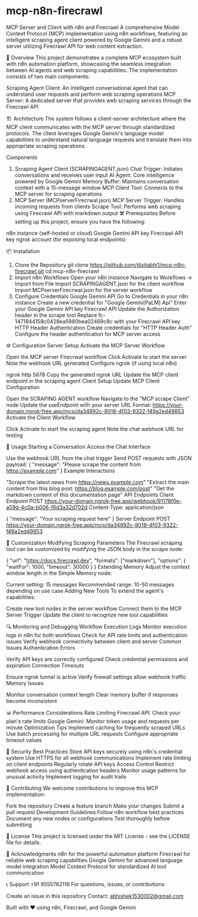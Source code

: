 # mcp-n8n-firecrawl

MCP Server and Client with n8n and Firecrawl
A comprehensive Model Context Protocol (MCP) implementation using n8n workflows, featuring an intelligent scraping agent client powered by Google Gemini and a robust server utilizing Firecrawl API for web content extraction.

🚀 Overview
This project demonstrates a complete MCP ecosystem built with n8n automation platform, showcasing the seamless integration between AI agents and web scraping capabilities. The implementation consists of two main components:

Scraping Agent Client: An intelligent conversational agent that can understand user requests and perform web scraping operations
MCP Server: A dedicated server that provides web scraping services through the Firecrawl API   


🏗️ Architecture
The system follows a client-server architecture where the MCP client communicates with the MCP server through standardized protocols. The client leverages Google Gemini's language model capabilities to understand natural language requests and translate them into appropriate scraping operations.

Components
1. Scraping Agent Client (SCRAPINGAGENT.json)
Chat Trigger: Initiates conversations and receives user input
AI Agent: Core intelligence powered by Google Gemini
Memory Buffer: Maintains conversation context with a 15-message window
MCP Client Tool: Connects to the MCP server for scraping operations
2. MCP Server (MCPserverFirecrwal.json)
MCP Server Trigger: Handles incoming requests from clients
Scrape Tool: Performs web scraping using Firecrawl API with markdown output
🛠️ Prerequisites
Before setting up this project, ensure you have the following:

n8n instance (self-hosted or cloud)
Google Gemini API key
Firecrawl API key
ngrok account (for exposing local endpoints)


📦 Installation
1. Clone the Repository
git clone https://github.com/dixitabhi1/mcp-n8n-firecrawl.git
cd mcp-n8n-firecrawl
2. Import n8n Workflows
Open your n8n instance
Navigate to Workflows → Import from File
Import SCRAPINGAGENT.json for the client workflow
Import MCPserverFirecrwal.json for the server workflow
3. Configure Credentials
Google Gemini API
Go to Credentials in your n8n instance
Create a new credential for "Google Gemini(PaLM) Api"
Enter your Google Gemini API key
Firecrawl API
Update the Authorization header in the scrape tool
Replace fc-1471844158c0428ea5980bea02469c8c with your Firecrawl API key
HTTP Header Authentication
Create credentials for "HTTP Header Auth"
Configure the header authentication for MCP server access



⚙️ Configuration
Server Setup
Activate the MCP Server Workflow

Open the MCP server Firecrwal workflow
Click Activate to start the server
Note the webhook URL generated
Configure ngrok (if using local n8n)

ngrok http 5678
Copy the generated ngrok URL
Update the MCP client endpoint in the scraping agent
Client Setup
Update MCP Client Configuration

Open the SCRAPING AGENT workflow
Navigate to the "MCP scrape Client" node
Update the sseEndpoint with your server URL
Format: https://your-domain.ngrok-free.app/mcp/da34892c-8018-4f03-9322-f49a2ed49853
Activate the Client Workflow

Click Activate to start the scraping agent
Note the chat webhook URL for testing



🚀 Usage
Starting a Conversation
Access the Chat Interface

Use the webhook URL from the chat trigger
Send POST requests with JSON payload:
{
  "message": "Please scrape the content from https://example.com"
}
Example Interactions

"Scrape the latest news from https://news.example.com"
"Extract the main content from this blog post: https://blog.example.com/post"
"Get the markdown content of this documentation page"
API Endpoints
Client Endpoint
POST https://your-domain.ngrok-free.app/webhook/91178f0e-a59d-4c0a-b006-f6d3a32d702d
Content-Type: application/json

{
  "message": "Your scraping request here"
}
Server Endpoint
POST https://your-domain.ngrok-free.app/mcp/da34892c-8018-4f03-9322-f49a2ed49853



🔧 Customization
Modifying Scraping Parameters
The Firecrawl scraping tool can be customized by modifying the JSON body in the scrape node:

{
  "url": "https://docs.firecrawl.dev",
  "formats": ["markdown"],
  "options": {
    "waitFor": 1000,
    "timeout": 30000
  }
}
Extending Memory
Adjust the context window length in the Simple Memory node:

Current setting: 15 messages
Recommended range: 10-50 messages depending on use case
Adding New Tools
To extend the agent's capabilities:

Create new tool nodes in the server workflow
Connect them to the MCP Server Trigger
Update the client to recognize new tool capabilities



🔍 Monitoring and Debugging
Workflow Execution Logs
Monitor execution logs in n8n for both workflows
Check for API rate limits and authentication issues
Verify webhook connectivity between client and server
Common Issues
Authentication Errors

Verify API keys are correctly configured
Check credential permissions and expiration
Connection Timeouts

Ensure ngrok tunnel is active
Verify firewall settings allow webhook traffic
Memory Issues

Monitor conversation context length
Clear memory buffer if responses become inconsistent





📊 Performance Considerations
Rate Limiting
Firecrawl API: Check your plan's rate limits
Google Gemini: Monitor token usage and requests per minute
Optimization Tips
Implement caching for frequently scraped URLs
Use batch processing for multiple URL requests
Configure appropriate timeout values



🔐 Security
Best Practices
Store API keys securely using n8n's credential system
Use HTTPS for all webhook communications
Implement rate limiting on client endpoints
Regularly rotate API keys
Access Control
Restrict webhook access using authentication headers
Monitor usage patterns for unusual activity
Implement logging for audit trails



🤝 Contributing
We welcome contributions to improve this MCP implementation:

Fork the repository
Create a feature branch
Make your changes
Submit a pull request
Development Guidelines
Follow n8n workflow best practices
Document any new nodes or configurations
Test thoroughly before submitting



📄 License
This project is licensed under the MIT License - see the LICENSE file for details.

🙏 Acknowledgments
n8n for the powerful automation platform
Firecrawl for reliable web scraping capabilities
Google Gemini for advanced language model integration
Model Context Protocol for standardized AI tool communication




📞 Support +91 9555762116
For questions, issues, or contributions:

Create an issue in this repository
Contact: abhishek1530002@gmail.com

Built with ❤️ using n8n, Firecrawl, and Google Gemini

